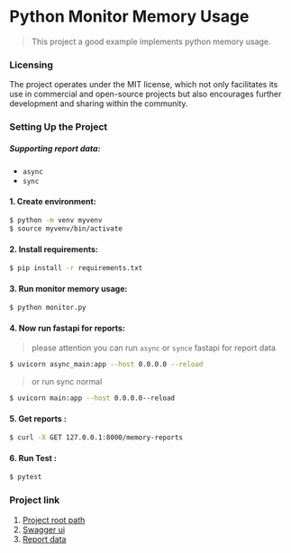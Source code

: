 # Python Monitor Memory Usage

> This project a good example implements python memory usage.

### Licensing

The project operates under the MIT license, which not only facilitates its use in commercial and open-source projects
but also encourages further development and sharing within the community.

### Setting Up the Project


##### Supporting report data:

- `async`
- `sync`

#### 1. Create  environment:

```sh
$ python -m venv myvenv
$ source myvenv/bin/activate
```

#### 2. Install  requirements:

```sh
$ pip install -r requirements.txt
```

#### 3. Run monitor memory usage:

```sh
$ python monitor.py

```

#### 4. Now run fastapi for reports:

> please attention you can run `async` or `synce` fastapi for report data

```sh
$ uvicorn async_main:app --host 0.0.0.0 --reload
```

> or run sync normal

```sh
$ uvicorn main:app --host 0.0.0.0--reload
```

#### 5. Get reports :

```sh
$ curl -X GET 127.0.0.1:8000/memory-reports
```

#### 6. Run Test :

```sh
$ pytest
```

### Project link

1. [Project root path](http://127.0.0.1:8000/)
2. [Swagger ui](http://127.0.0.1:8000/docs/)
3. [Report data](http://127.0.0.1:8000/memory-reports/)



 